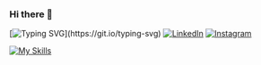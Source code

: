 ### Hi there 👋
[![Typing SVG](https://readme-typing-svg.demolab.com/?lines=Full+Stack+Developer+Jr.)](https://git.io/typing-svg)
[![LinkedIn](https://img.shields.io/badge/LinkedIn-000?style=for-the-badge&logo=linkedin&logoColor=0E76A8)](https://www.linkedin.com/in/david-sousa-da-silva/)
[![Instagram](https://img.shields.io/badge/Instagram-000?style=for-the-badge&logo=instagram)](https://www.instagram.com/davidsousa.dev/)

<!--
**davidplay7/davidplay7** is a ✨ _special_ ✨ repository because its `README.md` (this file) appears on your GitHub profile.

Here are some ideas to get you started:

- 🔭 I’m currently working on ...
- 🌱 I’m currently learning ...
- 👯 I’m looking to collaborate on ...
- 🤔 I’m looking for help with ...
- 💬 Ask me about ...
- 📫 How to reach me: ...
- 😄 Pronouns: ...
- ⚡ Fun fact: ...
-->
[![My Skills](https://skillicons.dev/icons?i=js,html,css,python,php,bash,sql)](https://skillicons.dev)

